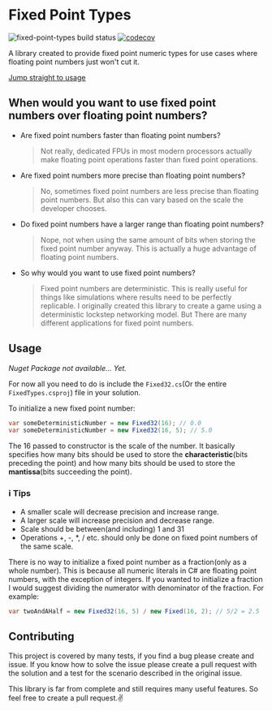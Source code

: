 # Fixed Point Types

![fixed-point-types build status](https://ci.appveyor.com/api/projects/status/t6scmo444o1p56gp/branch/master?svg=true)
[![codecov](https://codecov.io/gh/stormmuller/fixed-point-types/branch/master/graph/badge.svg)](https://codecov.io/gh/stormmuller/fixed-point-types)

A library created to provide fixed point numeric types for use cases where floating point numbers just won't cut it.

[Jump straight to usage](#Usage)


## When would you want to use fixed point numbers over floating point numbers?
* Are fixed point numbers faster than floating point numbers?
  > Not really, dedicated FPUs in most modern processors actually make floating point operations faster than fixed point operations.
* Are fixed point numbers more precise than floating point numbers?
  > No, sometimes fixed point numbers are less precise than floating point numbers. But also this can vary based on the scale the developer chooses.
* Do fixed point numbers have a larger range than floating point numbers?
  > Nope, not when using the same amount of bits when storing the fixed point number anyway. This is actually a huge advantage of floating point numbers.
* So why would you want to use fixed point numbers?
  > Fixed point numbers are deterministic. This is really useful for things like simulations where results need to be perfectly replicable. I originally created this library to create a game using a deterministic lockstep networking model. But There are many different applications for fixed point numbers.

## Usage
*Nuget Package not available... Yet.*

For now all you need to do is include the `Fixed32.cs`(Or the entire `FixedTypes.csproj`) file in your solution.

To initialize a new fixed point number:
```csharp
var someDeterministicNumber = new Fixed32(16); // 0.0
var someDeterministicNumber = new Fixed32(16, 5); // 5.0
```

The 16 passed to constructor is the scale of the number. It basically specifies how many bits should be used to store the **characteristic**(bits preceding the point) and how many bits should be used to store the **mantissa**(bits succeeding the point).

### :information_source: Tips
* A smaller scale will decrease precision and increase range.
* A larger scale will increase precision and decrease range.
* Scale should be between(and including) 1 and 31
* Operations +, -, *, / etc. should only be done on fixed point numbers of the same scale.

There is no way to initialize a fixed point number as a fraction(only as a whole number). This is because all numeric literals in C# are floating point numbers, with the exception of integers. If you wanted to initialize a fraction I would suggest dividing the numerator with denominator of the fraction. For example:
```csharp
var twoAndAHalf = new Fixed32(16, 5) / new Fixed(16, 2); // 5/2 = 2.5
```

## Contributing

This project is covered by many tests, if you find a bug please create and issue. If you know how to solve the issue please create a pull request with the solution and a test for the scenario described in the original issue.

This library is far from complete and still requires many useful features. So feel free to create a pull request.:v: